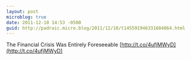 ```yaml
---
layout: post
microblog: true
date: 2011-12-10 14:53 -0500
guid: http://padraic.micro.blog/2011/12/10/t145591946331684864.html
---
```

The Financial Crisis Was Entirely Foreseeable [http://t.co/4ufjMWyD](http://t.co/4ufjMWyD)
